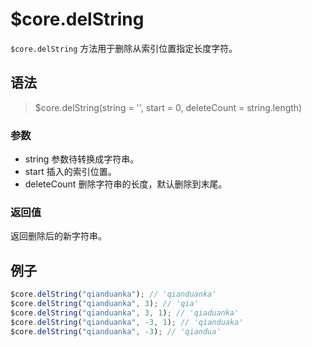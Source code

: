 # $core.delString

`$core.delString` 方法用于删除从索引位置指定长度字符。

## 语法

> $core.delString(string = '', start = 0, deleteCount = string.length)

### 参数

- string 参数待转换成字符串。
- start 插入的索引位置。
- deleteCount 删除字符串的长度，默认删除到末尾。

### 返回值

返回删除后的新字符串。

## 例子

```javascript
$core.delString("qianduanka"); // 'qianduanka'
$core.delString("qianduanka", 3); // 'qia'
$core.delString("qianduanka", 3, 1); // 'qiaduanka'
$core.delString("qianduanka", -3, 1); // 'qianduaka'
$core.delString("qianduanka", -3); // 'qiandua'
```
